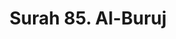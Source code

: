 ---
title       : "Surah 85. Al-Buruj"
DATE        : 7/25/2018 9:18:18 AM
draft       : false
TYPE        : "quran"

BookCode    : "ARB"
SurahNumber : "85"
TotalAyah   : "22"
---